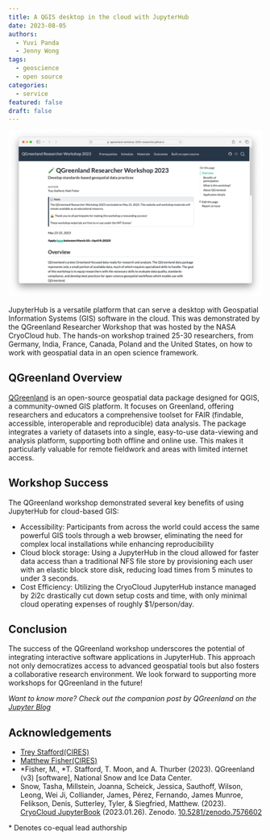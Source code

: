 ```yaml
---
title: A QGIS desktop in the cloud with JupyterHub
date: 2023-08-05
authors:
  - Yuvi Panda
  - Jenny Wong
tags:
  - geoscience
  - open source
categories:
  - service
featured: false
draft: false
---
```


![QGreenland Researcher Workshop](featured.png "The [QGreenland Researcher Workshop](https://qgreenland-workshop-2023-researcher.github.io/)")

JupyterHub is a versatile platform that can serve a desktop with Geospatial Information Systems (GIS) software in the cloud. This was demonstrated by the QGreenland Researcher Workshop that was hosted by the NASA CryoCloud hub. The hands-on workshop trained 25-30 researchers, from Germany, India, France, Canada, Poland and the United States, on how to work with geospatial data in an open science framework.

## QGreenland Overview

[QGreenland](https://qgreenland.org/) is an open-source geospatial data package designed for QGIS, a community-owned GIS platform. It focuses on Greenland, offering researchers and educators a comprehensive toolset for FAIR (findable, accessible, interoperable and reproducible) data analysis. The package integrates a variety of datasets into a single, easy-to-use data-viewing and analysis platform, supporting both offline and online use. This makes it particularly valuable for remote fieldwork and areas with limited internet access.

## Workshop Success

The QGreenland workshop demonstrated several key benefits of using JupyterHub for cloud-based GIS:

- Accessibility: Participants from across the world could access the same powerful GIS tools through a web browser, eliminating the need for complex local installations while enhancing reproducibility
- Cloud block storage: Using a JupyterHub in the cloud allowed for faster data access than a traditional NFS file store by provisioning each user with an elastic block store disk, reducing load times from 5 minutes to under 3 seconds.
- Cost Efficiency: Utilizing the CryoCloud JupyterHub instance managed by 2i2c drastically cut down setup costs and time, with only minimal cloud operating expenses of roughly $1/person/day.

## Conclusion

The success of the QGreenland workshop underscores the potential of integrating interactive software applications in JupyterHub. This approach not only democratizes access to advanced geospatial tools but also fosters a collaborative research environment. We look forward to supporting more workshops for QGreenland in the future!

*Want to know more? Check out the companion post by QGreenland on the [Jupyter Blog](https://blog.jupyter.org/desktop-gis-software-in-the-cloud-with-jupyterhub-ddced297019a)*

## Acknowledgements

- [Trey Stafford](https://cires.colorado.edu/people/trey-stafford)[(CIRES)](https://cires.colorado.edu/)
- [Matthew Fisher](https://cires.colorado.edu/people/matthew-fisher)[(CIRES)](https://cires.colorado.edu/)
- *Fisher, M., *T. Stafford, T. Moon, and A. Thurber (2023). QGreenland (v3) [software], National Snow and Ice Data Center.
- Snow, Tasha, Millstein, Joanna, Scheick, Jessica, Sauthoff, Wilson, Leong, Wei Ji, Colliander, James, Pérez, Fernando, James Munroe, Felikson, Denis, Sutterley, Tyler, & Siegfried, Matthew. (2023). [CryoCloud JupyterBook](https://book.cryointhecloud.com) (2023.01.26). Zenodo. [10.5281/zenodo.7576602](https://doi.org/10.5281/zenodo.7576602)

\* Denotes co-equal lead authorship